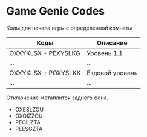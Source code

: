# Game Genie Codes

Коды для начала игры с определенной комнаты

|Коды|Описание|
|---|---|
|OXXYKLSX + PEXYSLKG| Уровень 1.1 |
|...|...|
|OXXYKLSX + POXYSLKK| Ездовой уровень |
|...|...|

Отключение метаплиток заднего фона.

- OXESLZOU
- OXOIZZOU
- PEOILZTA
- PEESGZTA

